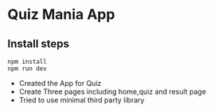 # Quiz Mania App

## Install steps 
```
npm install
npm run dev
````
- Created the App for Quiz 
- Create Three pages including home,quiz and result page
- Tried to use minimal third party library 